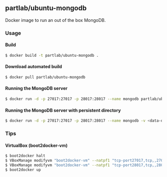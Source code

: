 ## partlab/ubuntu-mongodb

Docker image to run an out of the box MongoDB.

### Usage

#### Build

```bash
$ docker build -t partlab/ubuntu-mongodb .
```

#### Download automated build

```bash
$ docker pull partlab/ubuntu-mongodb
```

#### Running the MongoDB server

```bash
$ docker run -d -p 27017:27017 -p 28017:28017 --name mongodb partlab/ubuntu-mongodb
```

#### Running the MongoDB server with persistent directory

```bash
$ docker run -d -p 27017:27017 -p 28017:28017 --name mongodb -v <data-dir>/db:/var/lib/mongodb partlab/ubuntu-mongodb
```

### Tips

#### VirtualBox (boot2docker-vm)

```bash
$ boot2docker halt
$ VBoxManage modifyvm "boot2docker-vm" --natpf1 "tcp-port27017,tcp,,27017,,27017"
$ VBoxManage modifyvm "boot2docker-vm" --natpf1 "tcp-port28017,tcp,,28017,,28017"
$ boot2docker up
```
